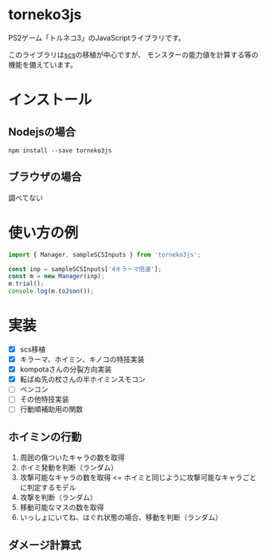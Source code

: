 # torneko3js
PS2ゲーム「トルネコ3」のJavaScriptライブラリです。

このライブラリは[scs](https://github.com/ikarino/scs)の移植が中心ですが、
モンスターの能力値を計算する等の機能を備えています。

# インストール

## Nodejsの場合
```
npm install --save torneko3js
```

## ブラウザの場合
調べてない

# 使い方の例
```js
import { Manager, sampleSCSInputs } from 'torneko3js';

const inp = sampleSCSInputs['4キラーマ倍速'];
const m = new Manager(inp);
m.trial();
console.log(m.toJson());
```

# 実装
- [x] scs移植
- [x] キラーマ、ホイミン、キノコの特技実装
- [x] kompotaさんの分裂方向実装
- [x] 転ばぬ先の杖さんの半ホイミンスモコン
- [ ] ペンコン
- [ ] その他特技実装
- [ ] 行動順補助用の関数

## ホイミンの行動

1. 周囲の傷ついたキャラの数を取得
1. ホイミ発動を判断（ランダム）
1. 攻撃可能なキャラの数を取得  <= ホイミと同じように攻撃可能なキャラごとに判定するモデル
1. 攻撃を判断（ランダム）
1. 移動可能なマスの数を取得
1. いっしょにいてね、はぐれ状態の場合、移動を判断（ランダム）

## ダメージ計算式

